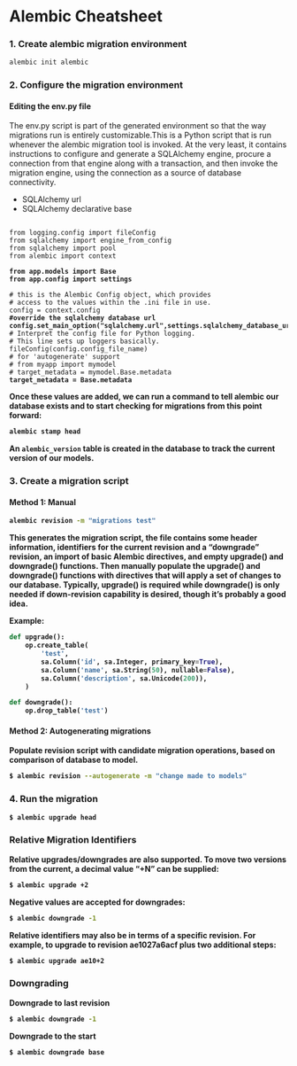 # Alembic Cheatsheet
### 1. Create alembic migration environment
```bash
alembic init alembic
```

### 2. Configure the migration environment
#### Editing the env.py file
The env.py script is part of the generated environment so that the way migrations run is entirely customizable.This is a Python script that is run whenever the alembic migration tool is invoked. At the very least, it contains instructions to configure and generate a SQLAlchemy engine, procure a connection from that engine along with a transaction, and then invoke the migration engine, using the connection as a source of database connectivity.
- SQLAlchemy url
- SQLAlchemy declarative base
<pre><code>
from logging.config import fileConfig
from sqlalchemy import engine_from_config
from sqlalchemy import pool
from alembic import context
<strong>
from app.models import Base
from app.config import settings
</strong>
# this is the Alembic Config object, which provides
# access to the values within the .ini file in use.
config = context.config
<strong>#override the sqlalchemy database url
config.set_main_option("sqlalchemy.url",settings.sqlalchemy_database_uri)</strong>
# Interpret the config file for Python logging.
# This line sets up loggers basically.
fileConfig(config.config_file_name)
# for 'autogenerate' support
# from myapp import mymodel
# target_metadata = mymodel.Base.metadata
<strong>target_metadata = Base.metadata<strong>
</code></pre>
Once these values are added, we can run a command to tell alembic our database exists and to start checking for migrations from this point forward:
```bash
alembic stamp head
```
An `alembic_version` table is created in the database to track the current version of our models.

### 3. Create a migration script
#### Method 1: Manual
```bash
alembic revision -m "migrations test"
```
This generates the migration script, the file contains some header information, identifiers for the current revision 
and a “downgrade” revision, an import of basic Alembic directives, and empty upgrade() and downgrade() functions. 
Then manually populate the upgrade() and downgrade() functions with directives that will apply a set of changes to our database. 
Typically, upgrade() is required while downgrade() is only needed if down-revision capability is desired, though it’s probably a good idea.

Example: 
```python
def upgrade():
    op.create_table(
        'test',
        sa.Column('id', sa.Integer, primary_key=True),
        sa.Column('name', sa.String(50), nullable=False),
        sa.Column('description', sa.Unicode(200)),
    )

def downgrade():
    op.drop_table('test')
```
#### Method 2: Autogenerating migrations
Populate revision script with candidate migration operations, based on comparison of database to model.
```bash
$ alembic revision --autogenerate -m "change made to models"
```
### 4. Run the migration
```bash
$ alembic upgrade head
```
### Relative Migration Identifiers
Relative upgrades/downgrades are also supported. To move two versions from the current, a decimal value “+N” can be supplied:
```bash
$ alembic upgrade +2
```
Negative values are accepted for downgrades:
```bash
$ alembic downgrade -1
```
Relative identifiers may also be in terms of a specific revision. For example, to upgrade to revision ae1027a6acf plus two additional steps:
```bash
$ alembic upgrade ae10+2
```
### Downgrading
Downgrade to last revision
```bash
$ alembic downgrade -1
```
Downgrade to the start
```bash
$ alembic downgrade base
```
